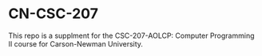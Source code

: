 # CN-CSC-207

This repo is a supplment for the CSC-207-AOLCP: Computer Programming II course for Carson-Newman University.
